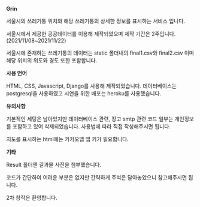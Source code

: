 **Grin**

서울시의 쓰레기통 위치와 해당 쓰레기통의 상세한 정보를 표시하는 서비스 입니다.

서울시에서 제공한 공공데이터를 이용해 제작되었으며 제작 기간은 2주입니다. (2021/11/08~2021/11/22)

서울시에 존재하는 쓰레기통의 데이터는 static 폴더내의 final1.csv와 final2.csv 이며 해당 위치의 위도와 경도 또한 포함합니다.

**사용 언어**

HTML, CSS, Javascript, Django를 사용해 제작되었습니다.
데이터베이스는 postgresql을 사용하였고 시연을 위한 배포는 heroku를 사용했습니다.

**유의사항**

기본적인 세팅은 남아있지만 데이터베이스 관련, 장고 smtp 관련 코드 일부는 개인정보를 포함하고 있어 삭제되었습니다. 사용법에 따라 직접 작성해주시면 됩니다.

지도를 표시하는 html에는 카카오맵 앱 키가 필요합니다. 

**기타**

Result 폴더엔 결과물 사진을 첨부했습니다.

코드가 간단하여 어려운 부분은 없지만 간략하게 주석은 달아놓았으니 참고해주시면 됩니다.

2차 창작은 환영합니다.
